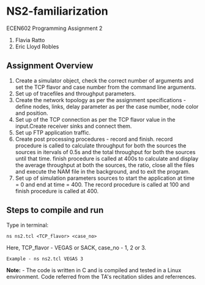 # NS2-familiarization

ECEN602 Programming Assignment 2
1. Flavia Ratto
2. Eric Lloyd Robles

## Assignment Overview
1. Create a simulator object, check the correct number of arguments and set the TCP flavor and case number from the command line arguments.
2. Set up of tracefiles and throughput parameters.
3. Create the network topology as per the assignment specifications - define nodes, links, delay parameter as per the case number, node color and position.
4. Set up of the TCP connection as per the TCP flavor value in the input.Create receiver sinks and connect them.
5. Set up FTP application traffic.
6. Create post processing procedures - record and finish.
   record procedure is called to calculate throughput for both the sources the sources in itervals of 0.5s and the total throughput for both the sources until that time.
   finish procedure is called at 400s to calculate and display the average throughput at both the sources, the ratio, close all the files and execute the NAM file in the background, and to exit the program.
7. Set up of simulation parameters sources to start the application at time = 0 and end at time = 400. The record procedure is called at 100 and finish procedure is called at 400.  

## Steps to compile and run
Type in terminal:
  ```
  ns ns2.tcl <TCP_flavor> <case_no>
  ```
Here, TCP_flavor - VEGAS or SACK, case_no - 1, 2 or 3.
  ```
  Example - ns ns2.tcl VEGAS 3
  ```

**Note:** - The code is written in C and is compiled and tested in a Linux environment. Code referred from the TA's recitation slides and referrences.
